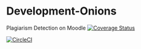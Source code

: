 # Development-Onions
Plagiarism Detection on Moodle
[![Coverage Status](https://coveralls.io/repos/github/Betessa/Development-Onions/badge.svg?branch=master)](https://coveralls.io/github/Betessa/Development-Onions?branch=master)

[![CircleCI](https://circleci.com/gh/Betessa/Development-Onions.svg?style=svg)](https://circleci.com/gh/Betessa/Development-Onions)
